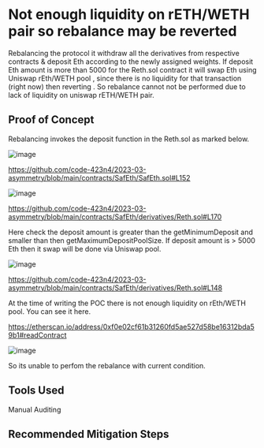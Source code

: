 # Not enough liquidity on rETH/WETH pair so rebalance may be reverted 

Rebalancing the protocol it withdraw all the derivatives from respective contracts & deposit Eth according to the newly assigned weights.
If deposit Eth amount is more than 5000 for the Reth.sol contract it will swap Eth using Uniswap rEth/WETH pool , since there is no liquidity
for that transaction (right now) then reverting . So rebalance cannot not be performed due to lack of liquidity on uniswap rETH/WETH pair.

## Proof of Concept

 Rebalancing invokes the deposit function in the Reth.sol as marked below.

![image](https://user-images.githubusercontent.com/118436384/228853405-e80bc50f-bac3-4e98-87c4-9c17c8cd93fe.png)

https://github.com/code-423n4/2023-03-asymmetry/blob/main/contracts/SafEth/SafEth.sol#L152



![image](https://user-images.githubusercontent.com/118436384/228854461-a19ae48d-7ba6-40af-8510-cf360371fd9f.png)


https://github.com/code-423n4/2023-03-asymmetry/blob/main/contracts/SafEth/derivatives/Reth.sol#L170


Here check the deposit amount is greater than the getMinimumDeposit and smaller than then getMaximumDepositPoolSize. If deposit amount is >
5000 Eth then it swap will be done via Uniswap pool.


![image](https://user-images.githubusercontent.com/118436384/228857192-47a89972-aabc-4680-995e-f2ddfa7dad40.png)

https://github.com/code-423n4/2023-03-asymmetry/blob/main/contracts/SafEth/derivatives/Reth.sol#L148

At the time of writing the POC there is not enough liquidity on rEth/WETH pool. You can see it here.


https://etherscan.io/address/0xf0e02cf61b31260fd5ae527d58be16312bda59b1#readContract

![image](https://user-images.githubusercontent.com/118436384/228860650-9634ca46-fc46-425f-a90f-0d53ff8ee52b.png)


So its unable to perfom the rebalance with current condition.

## Tools Used
Manual Auditing

## Recommended Mitigation Steps













